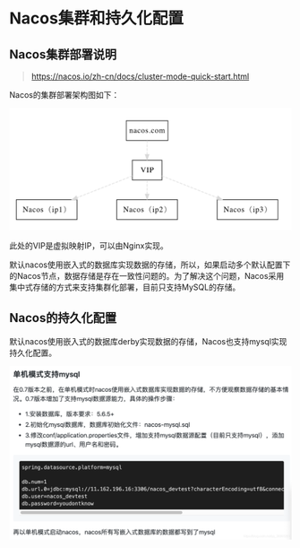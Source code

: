 # Nacos集群和持久化配置

## Nacos集群部署说明

> https://nacos.io/zh-cn/docs/cluster-mode-quick-start.html

Nacos的集群部署架构图如下：

![1561258986171-4ddec33c-a632-4ec3-bfff-7ef4ffc33fb9](img/SpringCloudAlibaba%E5%AD%A6%E4%B9%A0%E7%AC%94%E8%AE%B0%EF%BC%9ANacos%E9%9B%86%E7%BE%A4%E5%92%8C%E6%8C%81%E4%B9%85%E5%8C%96%E9%85%8D%E7%BD%AE/1561258986171-4ddec33c-a632-4ec3-bfff-7ef4ffc33fb9.jpeg)

此处的VIP是虚拟映射IP，可以由Nginx实现。

默认nacos使用嵌入式的数据库实现数据的存储，所以，如果启动多个默认配置下的Nacos节点，数据存储是存在一致性问题的。为了解决这个问题，Nacos采用集中式存储的方式来支持集群化部署，目前只支持MySQL的存储。

## Nacos的持久化配置

默认nacos使用嵌入式的数据库derby实现数据的存储，Nacos也支持mysql实现持久化配置。

![2020062211513644](img/SpringCloudAlibaba%E5%AD%A6%E4%B9%A0%E7%AC%94%E8%AE%B0%EF%BC%9ANacos%E9%9B%86%E7%BE%A4%E5%92%8C%E6%8C%81%E4%B9%85%E5%8C%96%E9%85%8D%E7%BD%AE/2020062211513644.png)

